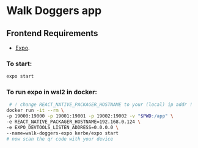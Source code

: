 # Walk Doggers app

## Frontend Requirements

* [Expo](https://docs.expo.io/).

### To start:

```bash
expo start
```

### To run expo in wsl2 in docker:
```bash
 # ! change REACT_NATIVE_PACKAGER_HOSTNAME to your (local) ip addr !
docker run -it --rm \
-p 19000:19000 -p 19001:19001 -p 19002:19002 -v "$PWD:/app" \
-e REACT_NATIVE_PACKAGER_HOSTNAME=192.168.0.124 \
-e EXPO_DEVTOOLS_LISTEN_ADDRESS=0.0.0.0 \
--name=walk-doggers-expo kerbe/expo start
# now scan the qr code with your device
```
